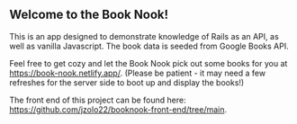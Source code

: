 
## Welcome to the Book Nook!

This is an app designed to demonstrate knowledge of Rails as an API, as well as vanilla Javascript. The book data is seeded from Google Books API.

Feel free to get cozy and let the Book Nook pick out some books for you at https://book-nook.netlify.app/. (Please be patient - it may need a few refreshes for the server side to boot up and display the books!)

The front end of this project can be found here: https://github.com/jzolo22/booknook-front-end/tree/main.

